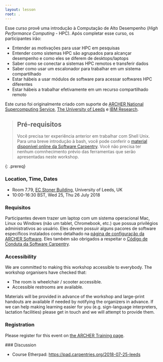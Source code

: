 ```yaml
---
layout: lesson
root: .
---
```


Esse curso provê uma introdução à Computação de Alto Desempenho (_High Performance Computing_ - HPC). Após completar esse curso, os participantes irão:

* Entender as motivações para usar HPC em pesquisas
* Entender como sistemas HPC são agrupados para alcançar desempenho e como eles se diferem de desktops/laptops
* Saber como se conectar a sistemas HPC remotos e transferir dados
* Saber como usar um escalonador para trabalhar em um sistema compartilhado
* Estar hábeis a usar módulos de software para acessar softwares HPC diferentes
* Estar hábeis a trabalhar efetivamente em um recurso compartilhado remoto

Este curso foi originalmente criado com suporte de [ARCHER National Supercomputing Service](http://www.archer.ac.uk), [The University of Leeds](http://www.leeds.ac.uk) e [IBM Research](http://www.research.ibm.com/).

> ## Pré-requisitos
>
> Você precisa ter experiência anterior em trabalhar com Shell Unix. Para uma breve introdução à bash, você pode conferir o [material disponível online da Software Carpentry](http://swcarpentry.github.io/shell-novice/). Você não precisa ter nenhum comnhecimento prévio das ferramentas que serão apresentadas neste workshop.
>
{: .prereq}

### Location, Time, Dates

* Room 7.79, [EC Stoner Building](https://goo.gl/maps/5V8cXDY78Fr), University of Leeds, UK
* 10:00-16:30 BST, Wed 25, Thu 26 July 2018

### Requisitos

Participantes devem trazer um laptop com um sistema operacional Mac, Linux ou Windows (não um tablet, Chromebook, etc.) que possua privilégios administrativos ao usuário. Eles devem possuir alguns pacores de software específicos instalados como detalhado na [página de configuração da ARCHER Software](http://www.archer.ac.uk/training/courses/software.php). Eles também são obrigados a respeitar o [Código de Conduta da Software Carpentry](https://software-carpentry.org/conduct.html).

### Accessibility 

We are committed to making this workshop accessible to everybody. The workshop organisers have checked that:

* The room is wheelchair / scooter accessible.
* Accessible restrooms are available.

Materials will be provided in advance of the workshop and large-print handouts are available if needed by notifying the organizers in advance. If we can help making learning easier for you (e.g. sign-language interpreters, lactation facilities) please get in touch and we will attempt to provide them.

### Registration

Please register for this event on [the ARCHER Training page](http://www.archer.ac.uk/training/).

### Discussion

* Course Etherpad: https://pad.carpentries.org/2018-07-25-leeds

